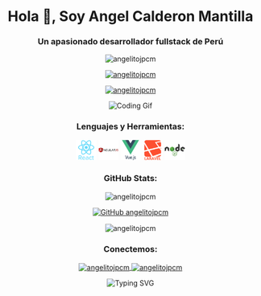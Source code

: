 
<h1 align="center">Hola 👋, Soy Angel Calderon Mantilla</h1>
<h3 align="center">Un apasionado desarrollador fullstack de Perú</h3>

<p align="center">
  <img src="https://komarev.com/ghpvc/?username=angelitojpcm&label=Profile%20views&color=0e75b6&style=flat" alt="angelitojpcm" />
</p>

<p align="center">
  <a href="https://github.com/angelitojpcm/github-profile-trophy">
    <img src="https://github-profile-trophy.vercel.app/?username=angelitojpcm" alt="angelitojpcm" />
  </a>
</p>

<p align="center">
  <a href="https://twitter.com/angelitojpcm">
    <img src="https://img.shields.io/twitter/follow/angelitojpcm?logo=twitter&style=for-the-badge" alt="angelitojpcm" />
  </a>
</p>

<p align="center">
  <img src="https://media.giphy.com/media/qgQUggAC3Pfv687qPC/giphy.gif" width="50%" alt="Coding Gif">
</p>

<h3 align="center">Lenguajes y Herramientas:</h3>
<p align="center">
  <img src="https://raw.githubusercontent.com/devicons/devicon/master/icons/react/react-original-wordmark.svg" alt="react" width="40" height="40"/>
  <img src="https://raw.githubusercontent.com/devicons/devicon/master/icons/angularjs/angularjs-original-wordmark.svg" alt="angularjs" width="40" height="40"/>
  <img src="https://raw.githubusercontent.com/devicons/devicon/master/icons/vuejs/vuejs-original-wordmark.svg" alt="vuejs" width="40" height="40"/>
  <img src="https://raw.githubusercontent.com/devicons/devicon/master/icons/laravel/laravel-plain-wordmark.svg" alt="laravel" width="40" height="40"/>
  <img src="https://raw.githubusercontent.com/devicons/devicon/master/icons/nodejs/nodejs-original-wordmark.svg" alt="nodejs" width="40" height="40"/>
</p>

<h3 align="center">GitHub Stats:</h3>
<p align="center">
  <img align="center" src="https://github-readme-stats.vercel.app/api?username=angelitojpcm&show_icons=true&locale=en" alt="angelitojpcm" />
</p>

<p align="center">
  <a href="https://github.com/angelitojpcm/">
    <img src="https://img.shields.io/badge/GitHub-angelitojpcm-181717?style=for-the-badge&logo=github&logoColor=white" alt="GitHub angelitojpcm">
  </a>
</p>

<p align="center">
  <img align="center" src="https://github-readme-streak-stats.herokuapp.com/?user=angelitojpcm&" alt="angelitojpcm" />
</p>

<h3 align="center">Conectemos:</h3>
<p align="center">
  <a href="https://twitter.com/angelitojpcm" target="blank">
    <img align="center" src="https://img.shields.io/twitter/follow/angelitojpcm?logo=twitter&style=for-the-badge" alt="angelitojpcm" />
  </a>
  <a href="https://linkedin.com/in/angelitojpcm" target="blank">
    <img align="center" src="https://img.shields.io/badge/-LinkedIn-blue?style=for-the-badge&logo=linkedin" alt="angelitojpcm"/>
  </a>
</p>

<p align="center">
  <img src="https://readme-typing-svg.herokuapp.com?font=Courier+new&color=%2300F700&size=25&lines=Bienvenido+a+mi+perfil+GitHub...;Desarrollador+Fullstack+con+pasión...;Siempre+aprendiendo+nuevas+tecnologías..." alt="Typing SVG">
</p>
